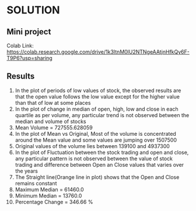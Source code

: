 # SOLUTION
## Mini project
 
Colab Link:  https://colab.research.google.com/drive/1k3ItnM0lU2NTNgeAAtjnHfkQy6F-T9P6?usp=sharing

## Results 

1) In the plot of periods of low values of stock, the observed results are that the open value follows the low value except for the higher value than that of low at some places
2) In the plot of change in median of open, high, low and close in each quartile as per volume, any particular trend is not observed between the median and volume of stocks 
3) Mean Volume =  727555.628059
4)  In the plot of Mean vs Original, Most of the volume is concentrated around the Mean value and some values are jumping over 1507500
5)  Original values of the volume lies between 139100 and 4937300
6) In the plot of Fluctuation between the stock trading and open  and close, any particular pattern is not observed between the value of stock trading and difference between Open an Close values that varies over the years
7) The Straight line(Orange line in plot) shows that the Open and Close remains constant
8) Maximum Median = 61460.0
9) Minimum Median = 13760.0  
10) Percentage Change = 346.66 %
